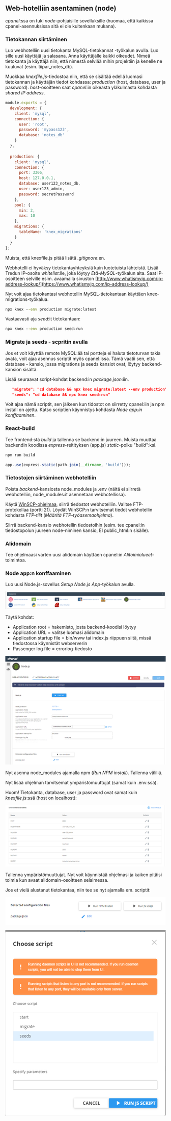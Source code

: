 ## Web-hotelliin asentaminen (node)

*cpanel*:ssa on tuki *node*-pohjaisille sovelluksille (huomaa, että kaikissa cpanel-asennuksissa sitä ei ole kuitenkaan mukana).

### Tietokannan siirtäminen

Luo webhotelliin uusi tietokanta MySQL-tietokannat -työkalun avulla. Luo sille uusi käyttäjä ja salasana. Anna käyttäjälle kaikki oikeudet. Nimeä tietokanta ja käyttäjä niin, että nimestä selviää mihin projektiin ja kenelle ne kuuluvat (esim. tiipar_notes_db).

Muokkaa *knexfile.js*-tiedostoa niin, että se sisältää edellä luomasi tietokannan ja käyttäjän tiedot kohdassa: *production* (host, database, user ja password). *host*-osoitteen saat *cpanel*:in oikeasta yläkulmasta kohdasta *shared IP address*.

```js
module.exports = {
  development: {
    client: 'mysql',
    connection: {
      user: 'root',
      password: 'mypass123',
      database: 'notes_db'
    }
  },

  production: {
    client: 'mysql',
    connection: {
      port: 3306,
      host: 127.0.0.1,
      database: user123_notes_db,
      user: user123_admin,
      password: secretPassword
    },
    pool: {
      min: 2,
      max: 10
    },
    migrations: {
      tableName: 'knex_migrations'
    }
  }
};
```

Muista, että knexfile.js pitää lisätä *.gitignore*:en.

Webhotelli ei hyväksy tietokantayhteyksiä kuin luotetuista lähteistä. Lisää Tredun IP-osoite *whitelist*:lle, joka löytyy *Etä-MySQL*-työkalun alta. Saat IP-osoitteen selville esim. avaamalla sivuston [http://www.whatismyip.com/ip-address-lookup/](https://www.whatismyip.com/ip-address-lookup/)

Nyt voit ajaa tietokantasi webhotellin MySQL-tietokantaan käyttäen knex-migrations-työkalua.

```cmd
npx knex --env production migrate:latest
```

Vastaavasti aja *seed*:it tietokantaan:

```cmd
npx knex --env production seed:run
```
### Migrate ja seeds - scpritin avulla

Jos et voit käyttää remote MySQL:ää tai portteja ei haluta tietoturvan takia avata, voit ajaa asennus scriptit myös cpanel:issa. Tämä vaatii sen, että database - kansio, jossa migrations ja seeds kansiot ovat, löytyy backend-kansion sisältä.

Lisää seuraavat script-kohdat backend:in *package.json*:iin.

```json
   "migrate": "cd database && npx knex migrate:latest --env production",
   "seeds": "cd database && npx knex seed:run"
```

Voit ajaa nämä scriptit, sen jälkeen kun tidostot on siirretty cpanel:iin ja npm install on ajettu. Katso scriptien käynnistys kohdasta *Node app:in konffaaminen*.

### React-build

Tee frontend:stä *build* ja tallenna se backend:in juureen. Muista muuttaa backendin koodissa *express*-reitityksen (app.js) *static*-polku "*build*":ksi.

```cmd
npm run build
```

```js
app.use(express.static(path.join(__dirname, 'build')));
```

### Tietostojen siirtäminen webhotelliin

Poista *backend*-kansiosta node_modules ja .env (näitä ei siirretä webhotelliin, node_modules:it asennetaan webhotellissa).

Käytä [WinSCP-ohjelmaa](https://winscp.net/eng/downloads.php#additional), siirrä tiedostot webhotelliin. Valitse FTP-protokollaa (portti 21). Löydät WinSCP:n tarvitsemat tiedot webhotellin kohdasta *FTP-tilit* (*Määritä FTP-työasemaohjelma*).

Siirrä backend-kansio webhotellin tiedostoihin (esim. tee cpanel:in tiedostopolun juureen node-niminen kansio, EI public_html:n sisälle).

### Alidomain

Tee ohjelmaasi varten uusi alidomain käyttäen cpanel:in *Alitoimialueet*-toimintoa.

### Node app:n konffaaminen

Luo uusi Node.js-sovellus *Setup Node.js App*-työkalun avulla.

![setup nodejs](./img/setupnodejs1.PNG)

Täytä kohdat:

- Application root = hakemisto, josta backend-koodisi löytyy
- Application URL = valitse luomasi alidomain
- Application startup file = bin/www tai index.js riippuen siitä, missä tiedostossa käynnistät webserverin
- Passenger log file = errorlog-tiedosto

![setup nodejs app](./img/setupnodejs_4.png)

Nyt asenna node_modules ajamalla npm (*Run NPM install*). Tallenna välillä.

Nyt lisää ohjelman tarvitsemat ympäristömuuttujat (samat kuin .env:ssä).

Huom! Tietokanta, database, user ja password ovat samat kuin *knexfile.js*:ssä (host on localhost):

![setup nodejs app:in env](./img/setupnodejs_3.png)

Tallenna ympäristömuuttujat. Nyt voit käynnistää ohjelmasi ja kaiken pitäisi toimia kun avaat alidomain-osoitteen selaimessa.

Jos et vielä alustanut tietokantaa, niin tee se nyt ajamalla em. scriptit:

![run js](./img/start.PNG)

![run js scripts](./img/start_script.PNG)
